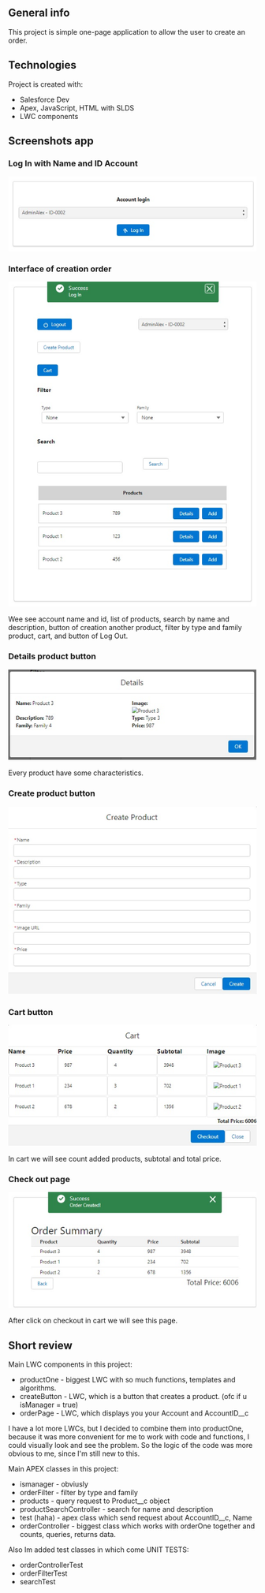 ## General info
This project is simple one-page application to allow the user to create an order.
	
## Technologies
Project is created with:
* Salesforce Dev
* Apex, JavaScript, HTML with SLDS
* LWC components

## Screenshots app

### Log In with Name and ID Account

![Log In with Name and ID Account](https://github.com/1unemployedcoder/Salesforce1Task/blob/master/screens/log%20in.jpg)

### Interface of creation order

![Interface of creation order](https://github.com/1unemployedcoder/Salesforce1Task/blob/master/screens/UI%20Page.jpg)

Wee see account name and id, list of products, search by name and description, button of creation another product, filter by type and family product, cart, and button of Log Out.

### Details product button

![Details product button](https://github.com/1unemployedcoder/Salesforce1Task/blob/master/screens/Details%20product.jpg)

Every product have some characteristics.

### Create product button

![Create product button](https://github.com/1unemployedcoder/Salesforce1Task/blob/master/screens/CreateProduct%20Page.jpg)

### Cart button

![Cart button](https://github.com/1unemployedcoder/Salesforce1Task/blob/master/screens/Cart%20page.jpg)

In cart we will see count added products, subtotal and total price.

### Check out page

![Check out page](https://github.com/1unemployedcoder/Salesforce1Task/blob/master/screens/CheckOut%20Page.jpg)

After click on checkout in cart we will see this page.

## Short review

Main LWC components in this project:
* productOne - biggest LWC with so much functions, templates and algorithms.
* createButton - LWC, which is a button that creates a product. (ofc if u isManager = true)
* orderPage - LWC, which displays you your Account and AccountID__c

I have a lot more LWCs, but I decided to combine them into productOne, because it was more convenient for me to work with code and functions, I could visually look and see the problem. So the logic of the code was more obvious to me, since I'm still new to this.

Main APEX classes in this project:
* ismanager - obviusly
* orderFilter - filter by type and family
* products - query request to Product__c object
* productSearchController - search for name and description
* test (haha) - apex class which send request about AccountID__c, Name
* orderController - biggest class which works with orderOne together and counts, queries, returns data.

Also Im added test classes in which come UNIT TESTS:
* orderControllerTest
* orderFilterTest
* searchTest




